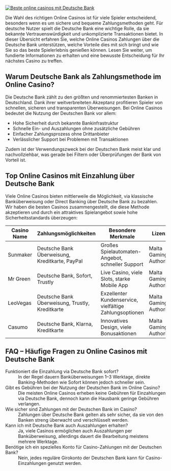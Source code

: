 [![Beste online casinos mit Deutsche Bank](https://123-caf.pages.dev/gitsignup.png)](https://vrmoo.ru/Bt82HjjY)

<p>Die Wahl des richtigen Online Casinos ist für viele Spieler entscheidend, besonders wenn es um sichere und bequeme Zahlungsmethoden geht. Für deutsche Nutzer spielt die Deutsche Bank eine wichtige Rolle, da sie bekannte Vertrauenswürdigkeit und unkomplizierte Transaktionen bietet. In dieser Übersicht erfahren Sie, welche Online Casinos Zahlungen über die Deutsche Bank unterstützen, welche Vorteile dies mit sich bringt und wie Sie so das beste Spielerlebnis genießen können. Lesen Sie weiter, um fundierte Informationen zu erhalten und eine bewusste Entscheidung für Ihr nächstes Casino zu treffen.</p>  <h2>Warum Deutsche Bank als Zahlungsmethode im Online Casino?</h2> <p>Die Deutsche Bank zählt zu den größten und renommiertesten Banken in Deutschland. Dank ihrer weitverbreiteten Akzeptanz profitieren Spieler von schnellen, sicheren und transparenten Überweisungen. Bei Online Casinos bedeutet die Nutzung der Deutschen Bank vor allem:</p> <ul> <li>Hohe Sicherheit durch bekannte Bankinfrastruktur</li> <li>Schnelle Ein- und Auszahlungen ohne zusätzliche Gebühren</li> <li>Einfacher Zahlungsprozess ohne Drittanbieter</li> <li>Verlässlicher Support bei Problemen mit Transaktionen</li> </ul> <p>Zudem ist der Verwendungszweck bei der Deutschen Bank meist klar und nachvollziehbar, was gerade bei Filtern oder Überprüfungen der Bank von Vorteil ist.</p>  <h2>Top Online Casinos mit Einzahlung über Deutsche Bank</h2> <p>Viele Online Casinos bieten mittlerweile die Möglichkeit, via klassische Banküberweisung oder Direct Banking über Deutsche Bank zu bezahlen. Wir haben die besten Casinos zusammengestellt, die diese Methode akzeptieren und durch ein attraktives Spielangebot sowie hohe Sicherheitsstandards überzeugen:</p>  <table>   <thead>     <tr>       <th>Casino Name</th>       <th>Zahlungsmöglichkeiten</th>       <th>Besondere Merkmale</th>       <th>Lizenz</th>     </tr>   </thead>   <tbody>     <tr>       <td>Sunmaker</td>       <td>Deutsche Bank Überweisung, Kreditkarte, PayPal</td>       <td>Großes Spielautomaten-Angebot, schneller Support</td>       <td>Malta Gaming Authority</td>     </tr>     <tr>       <td>Mr Green</td>       <td>Deutsche Bank, Sofort, Trustly</td>       <td>Live Casino, viele Slots, starke Mobile App</td>       <td>Malta Gaming Authority</td>     </tr>     <tr>       <td>LeoVegas</td>       <td>Deutsche Bank Überweisung, Trustly, Kreditkarte</td>       <td>Exzellenter Kundenservice, vielfältige Zahlungsoptionen</td>       <td>Malta Gaming Authority</td>     </tr>     <tr>       <td>Casumo</td>       <td>Deutsche Bank, Klarna, Kreditkarte</td>       <td>Innovatives Design, viele Bonusaktionen</td>       <td>Malta Gaming Authority</td>     </tr>   </tbody> </table>  <h2>FAQ – Häufige Fragen zu Online Casinos mit Deutsche Bank</h2> <dl>   <dt>Funktioniert die Einzahlung via Deutsche Bank sofort?</dt>   <dd>In der Regel dauern Banküberweisungen 1–3 Werktage, direkte Banking-Methoden wie Sofort können jedoch schneller sein.</dd>    <dt>Gibt es Gebühren bei der Nutzung der Deutschen Bank im Online Casino?</dt>   <dd>Die meisten Online Casinos erheben keine Gebühren für Einzahlungen via Deutsche Bank, dennoch kann die Hausbank geringe Gebühren verlangen.</dd>    <dt>Wie sicher sind Zahlungen mit der Deutschen Bank im Casino?</dt>   <dd>Zahlungen über Deutsche Bank gelten als sehr sicher, da sie von den Banken streng überwacht und verschlüsselt werden.</dd>    <dt>Kann ich mit Deutsche Bank auch Auszahlungen erhalten?</dt>   <dd>Ja, viele Casinos ermöglichen auch Auszahlungen per Banküberweisung, allerdings dauert die Bearbeitung meistens mehrere Werktage.</dd>    <dt>Benötige ich ein spezielles Konto für Casino-Zahlungen mit der Deutschen Bank?</dt>   <dd>Nein, jedes reguläre Girokonto der Deutschen Bank kann für Casino-Einzahlungen genutzt werden.</dd> </dl>